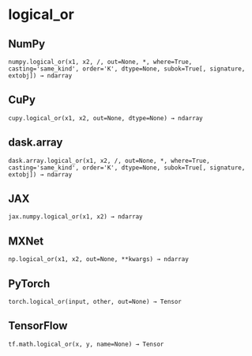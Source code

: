 # logical_or

## NumPy

```
numpy.logical_or(x1, x2, /, out=None, *, where=True, casting='same_kind', order='K', dtype=None, subok=True[, signature, extobj]) → ndarray
```

## CuPy

```
cupy.logical_or(x1, x2, out=None, dtype=None) → ndarray
```

## dask.array

```
dask.array.logical_or(x1, x2, /, out=None, *, where=True, casting='same_kind', order='K', dtype=None, subok=True[, signature, extobj]) → ndarray
```

## JAX

```
jax.numpy.logical_or(x1, x2) → ndarray
```

## MXNet

```
np.logical_or(x1, x2, out=None, **kwargs) → ndarray
```

## PyTorch

```
torch.logical_or(input, other, out=None) → Tensor
```

## TensorFlow

```
tf.math.logical_or(x, y, name=None) → Tensor
```
